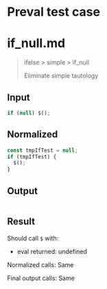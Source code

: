 # Preval test case

# if_null.md

> ifelse > simple > if_null
>
> Eliminate simple tautology

## Input

`````js filename=intro
if (null) $();
`````

## Normalized

`````js filename=intro
const tmpIfTest = null;
if (tmpIfTest) {
  $();
}
`````

## Output

`````js filename=intro

`````

## Result

Should call `$` with:
 - eval returned: undefined

Normalized calls: Same

Final output calls: Same
